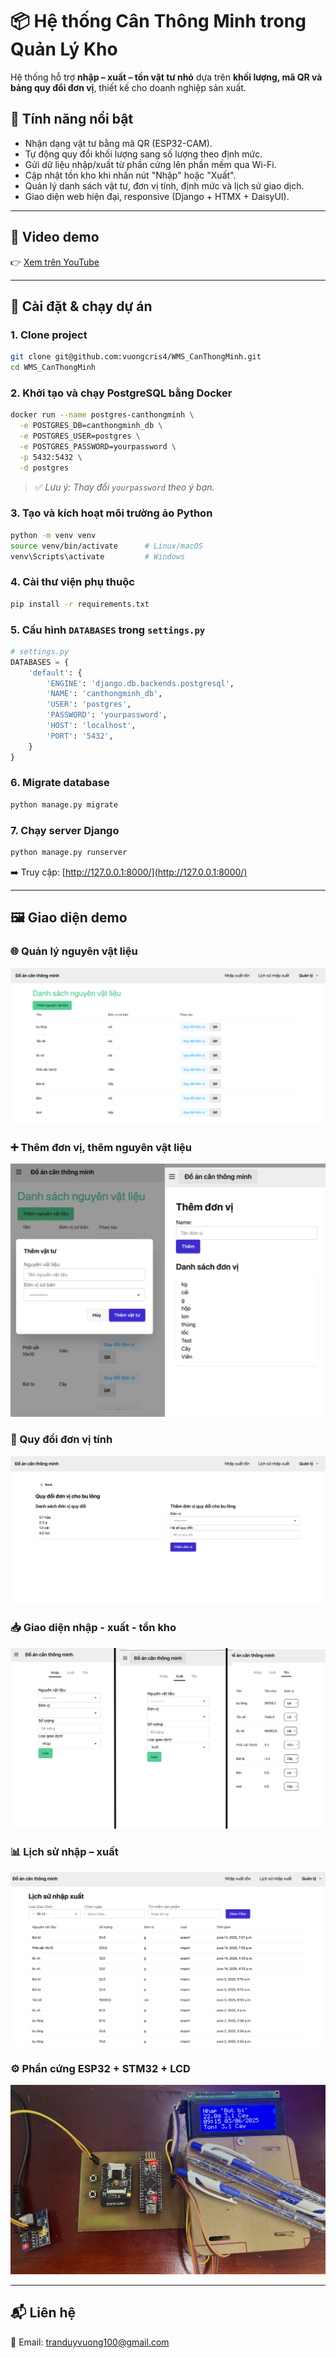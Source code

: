 
# 📦 Hệ thống Cân Thông Minh trong Quản Lý Kho

Hệ thống hỗ trợ **nhập – xuất – tồn vật tư nhỏ** dựa trên **khối lượng, mã QR và bảng quy đổi đơn vị**, thiết kế cho doanh nghiệp sản xuất.

## 🔧 Tính năng nổi bật

- Nhận dạng vật tư bằng mã QR (ESP32-CAM).
- Tự động quy đổi khối lượng sang số lượng theo định mức.
- Gửi dữ liệu nhập/xuất từ phần cứng lên phần mềm qua Wi-Fi.
- Cập nhật tồn kho khi nhấn nút "Nhập" hoặc "Xuất".
- Quản lý danh sách vật tư, đơn vị tính, định mức và lịch sử giao dịch.
- Giao diện web hiện đại, responsive (Django + HTMX + DaisyUI).

---

## 📁 Video demo

👉 [Xem trên YouTube](https://youtu.be/WrR_3SLUhm0)

---

## 🚀 Cài đặt & chạy dự án

### 1. Clone project

```bash
git clone git@github.com:vuongcris4/WMS_CanThongMinh.git
cd WMS_CanThongMinh
````

### 2. Khởi tạo và chạy PostgreSQL bằng Docker

```bash
docker run --name postgres-canthongminh \
  -e POSTGRES_DB=canthongminh_db \
  -e POSTGRES_USER=postgres \
  -e POSTGRES_PASSWORD=yourpassword \
  -p 5432:5432 \
  -d postgres
```

> ✅ *Lưu ý: Thay đổi `yourpassword` theo ý bạn.*

### 3. Tạo và kích hoạt môi trường ảo Python

```bash
python -m venv venv
source venv/bin/activate      # Linux/macOS
venv\Scripts\activate         # Windows
```

### 4. Cài thư viện phụ thuộc

```bash
pip install -r requirements.txt
```

### 5. Cấu hình `DATABASES` trong `settings.py`

```python
# settings.py
DATABASES = {
    'default': {
        'ENGINE': 'django.db.backends.postgresql',
        'NAME': 'canthongminh_db',
        'USER': 'postgres',
        'PASSWORD': 'yourpassword',
        'HOST': 'localhost',
        'PORT': '5432',
    }
}
```

### 6. Migrate database

```bash
python manage.py migrate
```

### 7. Chạy server Django

```bash
python manage.py runserver
```

➡️ Truy cập: [http://127.0.0.1:8000/](http://127.0.0.1:8000/)

---

## 🖼 Giao diện demo

### 🌐 Quản lý nguyên vật liệu

![Quản lý nguyên vật liệu](demo_images/material_list.png)

### ➕ Thêm đơn vị, thêm nguyên vật liệu

![Thêm thông tin](demo_images/don_vi_nvl.png)

### 🔁 Quy đổi đơn vị tính

![Quy đổi đơn vị](demo_images/unit_conversion.png)

### 📥 Giao diện nhập - xuất - tồn kho

![Nhập kho](demo_images/nhap_xuat_ton.png)

### 📊 Lịch sử nhập – xuất

![Lịch sử nhập xuất](demo_images/history_table.png)

### ⚙️ Phần cứng ESP32 + STM32 + LCD

![Phần cứng hệ thống](demo_images/hardware.jpeg)

---

## 📬 Liên hệ

📧 Email: [tranduyvuong100@gmail.com](mailto:tranduyvuong100@gmail.com)

